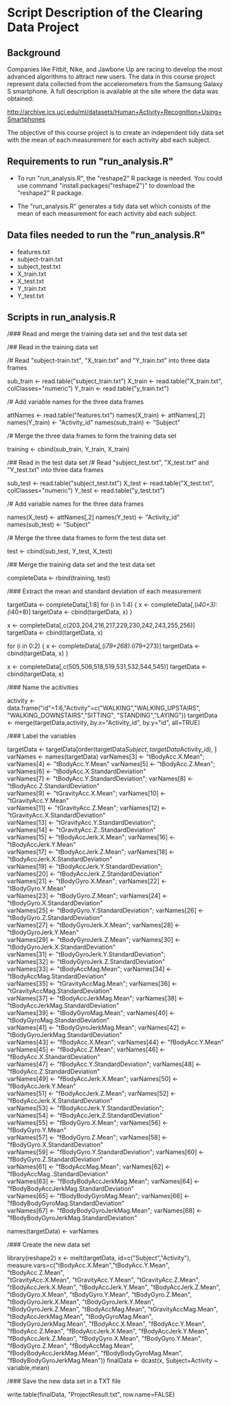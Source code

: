 # Script Description of the Clearing Data Project

## Background
Companies like Fitbit, Nike, and Jawbone Up are racing to develop the most advanced algorithms to attract new users. The data in this course project represent data collected from the accelerometers from the Samsung Galaxy S smartphone. A full description is available at the site where the data was obtained: 

http://archive.ics.uci.edu/ml/datasets/Human+Activity+Recognition+Using+Smartphones

The objective of this course project is to create an independent tidy data set with the mean of each measurement for each activity abd each subject. 


## Requirements to run "run_analysis.R"

* To run "run_analysis.R", the "reshape2" R package is needed. You could use command "install.packages("reshape2")" to download the "reshape2" R package.

* The "run_analysis.R" generates a tidy data set which consists of the mean of each measurement for each activity abd each subject.


## Data files needed to run the "run_analysis.R"

* features.txt
* subject-train.txt
* subject_test.txt
* X_train.txt
* X_test.txt
* Y_train.txt
* Y_test.txt


## Scripts in run_analysis.R

/### Read and merge the training data set and the test data set

/##  Read in the training data set

/#     Read "subject-train.txt", "X_train.txt" and "Y_train.txt" into three data frames

sub_train <- read.table("subject_train.txt")
X_train <- read.table("X_train.txt", colClasses="numeric")
Y_train <- read.table("y_train.txt")

/#     Add variable names for the three data frames

attNames <- read.table("features.txt")
names(X_train) <- attNames[,2]
names(Y_train) <- "Activity_id"
names(sub_train) <- "Subject"

/#     Merge the three data frames to form the training data set

training <- cbind(sub_train, Y_train, X_train)

/##  Read in the test data set
/#     Read "subject_test.txt", "X_test.txt" and "Y_test.txt" into three data frames

sub_test <- read.table("subject_test.txt")
X_test <- read.table("X_test.txt", colClasses="numeric")
Y_test <- read.table("y_test.txt")

/#     Add variable names for the three data frames

names(X_test) <- attNames[,2]
names(Y_test) <- "Activity_id"
names(sub_test) <- "Subject"

/#     Merge the three data frames to form the test data set

test <- cbind(sub_test, Y_test, X_test)

/##  Merge the training data set and the test data set

completeData <- rbind(training, test)


/### Extract the mean and standard deviation of each measurement

targetData <- completeData[,1:8]
for (i in 1:4) {
  x <- completeData[,(i*40+3):(i*40+8)]
  targetData <- cbind(targetData, x)
}

x <- completeData[,c(203,204,216,217,229,230,242,243,255,256)]
targetData <- cbind(targetData, x)

for (i in 0:2) {
  x <- completeData[,(i*79+268):(i*79+273)]
  targetData <- cbind(targetData, x)
}

x <- completeData[,c(505,506,518,519,531,532,544,545)]
targetData <- cbind(targetData, x)


/### Name the acitivities

activity <- data.frame("id"=1:6,"Activity"=c("WALKING","WALKING_UPSTAIRS",
                                             "WALKING_DOWNSTAIRS","SITTING",
                                             "STANDING","LAYING"))
targetData <- merge(targetData,activity, by.x="Activity_id", by.y="id", all=TRUE)


/### Label the variables

targetData <- targetData[order(targetData$Subject, targetData$Activity_id), ]
varNames <- names(targetData)
varNames[3] <- "tBodyAcc.X.Mean";            varNames[4] <- "tBodyAcc.Y.Mean"
varNames[5] <- "tBodyAcc.Z.Mean";            varNames[6] <- "tBodyAcc.X.StandardDeviation"           
varNames[7] <- "tBodyAcc.Y.StandardDeviation"; 
varNames[8] <- "tBodyAcc.Z.StandardDeviation"           
varNames[9] <- "tGravityAcc.X.Mean";         varNames[10] <- "tGravityAcc.Y.Mean"       
varNames[11] <- "tGravityAcc.Z.Mean";        varNames[12] <- "tGravityAcc.X.StandardDeviation"        
varNames[13] <- "tGravityAcc.Y.StandardDeviation";         
varNames[14] <- "tGravityAcc.Z..StandardDeviation"        
varNames[15] <- "tBodyAccJerk.X.Mean";       varNames[16] <- "tBodyAccJerk.Y.Mean"      
varNames[17] <- "tBodyAccJerk.Z.Mean";       varNames[18] <- "tBodyAccJerk.X.StandardDeviation"       
varNames[19] <- "tBodyAccJerk.Y.StandardDeviation";        
varNames[20] <- "tBodyAccJerk.Z.StandardDeviation"       
varNames[21] <- "tBodyGyro.X.Mean";          varNames[22] <- "tBodyGyro.Y.Mean"         
varNames[23] <- "tBodyGyro.Z.Mean";          varNames[24] <- "tBodyGyro.X.StandardDeviation"          
varNames[25] <- "tBodyGyro.Y.StandardDeviation";
varNames[26] <- "tBodyGyro.Z.StandardDeviation"          
varNames[27] <- "tBodyGyroJerk.X.Mean";      varNames[28] <- "tBodyGyroJerk.Y.Mean"     
varNames[29] <- "tBodyGyroJerk.Z.Mean";      varNames[30] <- "tBodyGyroJerk.X.StandardDeviation"      
varNames[31] <- "tBodyGyroJerk.Y.StandardDeviation";  
varNames[32] <- "tBodyGyroJerk.Z.StandardDeviation"      
varNames[33] <- "tBodyAccMag.Mean";          varNames[34] <- "tBodyAccMag.StandardDeviation"          
varNames[35] <- "tGravityAccMag.Mean";       varNames[36] <- "tGravityAccMag.StandardDeviation"       
varNames[37] <- "tBodyAccJerkMag.Mean";      varNames[38] <- "tBodyAccJerkMag.StandardDeviation"      
varNames[39] <- "tBodyGyroMag.Mean";         varNames[40] <- "tBodyGyroMag.StandardDeviation"         
varNames[41] <- "tBodyGyroJerkMag.Mean";     varNames[42] <- "tBodyGyroJerkMag.StandardDeviation"     
varNames[43] <- "fBodyAcc.X.Mean";           varNames[44] <- "fBodyAcc.Y.Mean"          
varNames[45] <- "fBodyAcc.Z.Mean";           varNames[46] <- "fBodyAcc.X.StandardDeviation"           
varNames[47] <- "fBodyAcc.Y.StandardDeviation"; 
varNames[48] <- "fBodyAcc.Z.StandardDeviation"           
varNames[49] <- "fBodyAccJerk.X.Mean";       varNames[50] <- "fBodyAccJerk.Y.Mean"      
varNames[51] <- "fBodyAccJerk.Z.Mean";       varNames[52] <- "fBodyAccJerk.X.StandardDeviation"       
varNames[53] <- "fBodyAccJerk.Y.StandardDeviation";        
varNames[54] <- "fBodyAccJerk.Z.StandardDeviation"       
varNames[55] <- "fBodyGyro.X.Mean";          varNames[56] <- "fBodyGyro.Y.Mean"         
varNames[57] <- "fBodyGyro.Z.Mean";          varNames[58] <- "fBodyGyro.X.StandardDeviation"          
varNames[59] <- "fBodyGyro.Y.StandardDeviation";
varNames[60] <- "fBodyGyro.Z.StandardDeviation"          
varNames[61] <- "fBodyAccMag.Mean";          varNames[62] <- "fBodyAccMag..StandardDeviation"          
varNames[63] <- "fBodyBodyAccJerkMag.Mean";  varNames[64] <- "fBodyBodyAccJerkMag.StandardDeviation"  
varNames[65] <- "fBodyBodyGyroMag.Mean";     varNames[66] <- "fBodyBodyGyroMag.StandardDeviation"     
varNames[67] <- "fBodyBodyGyroJerkMag.Mean"; varNames[68] <- "fBodyBodyGyroJerkMag.StandardDeviation" 

names(targetData) <- varNames


/### Create the new data set

library(reshape2)
x <- melt(targetData, id=c("Subject","Activity"), 
          measure.vars=c("tBodyAcc.X.Mean","tBodyAcc.Y.Mean", "tBodyAcc.Z.Mean",           
                         "tGravityAcc.X.Mean", "tGravityAcc.Y.Mean", "tGravityAcc.Z.Mean",
                         "tBodyAccJerk.X.Mean", "tBodyAccJerk.Y.Mean", "tBodyAccJerk.Z.Mean",
                         "tBodyGyro.X.Mean", "tBodyGyro.Y.Mean", "tBodyGyro.Z.Mean",
                         "tBodyGyroJerk.X.Mean", "tBodyGyroJerk.Y.Mean", "tBodyGyroJerk.Z.Mean",
                         "tBodyAccMag.Mean", "tGravityAccMag.Mean", "tBodyAccJerkMag.Mean", 
                         "tBodyGyroMag.Mean", "tBodyGyroJerkMag.Mean", 
                         "fBodyAcc.X.Mean", "fBodyAcc.Y.Mean", "fBodyAcc.Z.Mean", 
                         "fBodyAccJerk.X.Mean", "fBodyAccJerk.Y.Mean",  "fBodyAccJerk.Z.Mean",
                         "fBodyGyro.X.Mean", "fBodyGyro.Y.Mean", "fBodyGyro.Z.Mean", 
                         "fBodyAccMag.Mean", "fBodyBodyAccJerkMag.Mean", 
                         "fBodyBodyGyroMag.Mean", "fBodyBodyGyroJerkMag.Mean"))
finalData <- dcast(x, Subject+Activity ~ variable,mean)        


/### Save the new data set in a TXT file

write.table(finalData, "ProjectResult.txt", row.name=FALSE)
